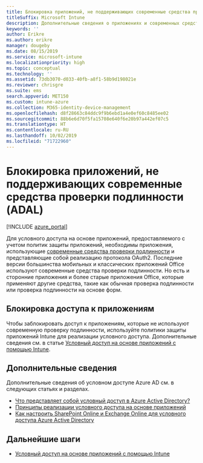 ```yaml
---
title: Блокировка приложений, не поддерживающих современные средства проверки подлинности, в Intune
titleSuffix: Microsoft Intune
description: Дополнительные сведения о приложениях и современных средствах проверки подлинности (ADAL) с использованием Microsoft Intune.
keywords: ''
author: Erikre
ms.author: erikre
manager: dougeby
ms.date: 08/15/2019
ms.service: microsoft-intune
ms.localizationpriority: high
ms.topic: conceptual
ms.technology: ''
ms.assetid: 73db3070-d033-40fb-a8f1-58b9d198021e
ms.reviewer: chrisgre
ms.suite: ems
search.appverid: MET150
ms.custom: intune-azure
ms.collection: M365-identity-device-management
ms.openlocfilehash: d8f28663c84ddc9f9b6ebd1a4e0ef60c8485ee02
ms.sourcegitcommit: 88b6e6d70f5fa15708e640f6e20b97a442ef07c5
ms.translationtype: HT
ms.contentlocale: ru-RU
ms.lasthandoff: 10/02/2019
ms.locfileid: "71722960"
---
```

# <a name="block-apps-that-dont-use-modern-authentication-adal"></a>Блокировка приложений, не поддерживающих современные средства проверки подлинности (ADAL)

[!INCLUDE [azure_portal](../includes/azure_portal.md)]

Для условного доступа на основе приложений, предоставляемого с учетом политик защиты приложений, необходимы приложения, использующие [современные средства проверки подлинности](https://support.office.com/article/Using-Office-365-modern-authentication-with-Office-clients-776c0036-66fd-41cb-8928-5495c0f9168a) и представляющие собой реализацию протокола OAuth2. Последние версии большинства мобильных и классических приложений Office используют современные средства проверки подлинности. Но есть и сторонние приложения и более старые приложения Office, которые применяют другие средства, такие как обычная проверка подлинности или проверка подлинности на основе форм.

## <a name="block-access-to-apps"></a>Блокировка доступа к приложениям

Чтобы заблокировать доступ к приложениям, которые не используют современную проверку подлинности, используйте политики защиты приложений Intune для реализации условного доступа. Дополнительные сведения см. в статье [Условный доступ на основе приложений с помощью Intune](app-based-conditional-access-intune.md).

## <a name="additional-information"></a>Дополнительные сведения

Дополнительные сведения об условном доступе Azure AD см. в следующих статьях и разделах.
- [Что представляет собой условный доступ в Azure Active Directory?](https://docs.microsoft.com/azure/active-directory/conditional-access/overview)
- [Принципы реализации условного доступа на основе приложений](app-based-conditional-access-intune.md#how-app-based-conditional-access-works)
- [Как настроить SharePoint Online и Exchange Online для условного доступа Azure Active Directory](https://docs.microsoft.com/azure/active-directory/conditional-access/conditional-access-for-exo-and-spo)

## <a name="next-steps"></a>Дальнейшие шаги

- [Условный доступ на основе приложений с помощью Intune](app-based-conditional-access-intune.md)
